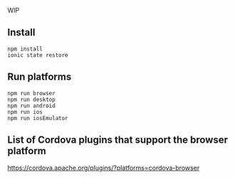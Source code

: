 WIP

## Install

```
npm install
ionic state restore
```

## Run platforms

```
npm run browser
npm run desktop
npm run android
npm run ios
npm run iosEmulator
```

## List of Cordova plugins that support the browser platform

<https://cordova.apache.org/plugins/?platforms=cordova-browser>
